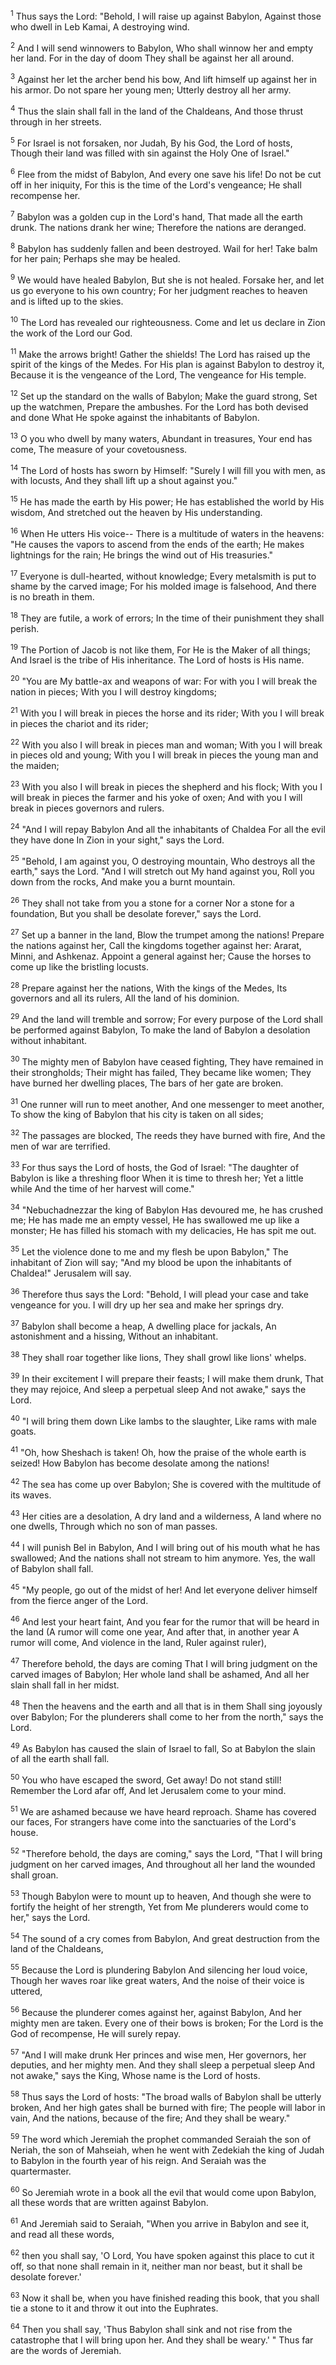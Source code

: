 <sup>1</sup> 
Thus says the Lord: "Behold, I will raise up against Babylon, Against those who dwell in Leb Kamai, A destroying wind. 

<sup>2</sup> 
And I will send winnowers to Babylon, Who shall winnow her and empty her land. For in the day of doom They shall be against her all around. 

<sup>3</sup> 
Against her let the archer bend his bow, And lift himself up against her in his armor. Do not spare her young men; Utterly destroy all her army. 

<sup>4</sup> 
Thus the slain shall fall in the land of the Chaldeans, And those thrust through in her streets. 

<sup>5</sup> 
For Israel is not forsaken, nor Judah, By his God, the Lord of hosts, Though their land was filled with sin against the Holy One of Israel." 

<sup>6</sup> 
Flee from the midst of Babylon, And every one save his life! Do not be cut off in her iniquity, For this is the time of the Lord's vengeance; He shall recompense her. 

<sup>7</sup> 
Babylon was a golden cup in the Lord's hand, That made all the earth drunk. The nations drank her wine; Therefore the nations are deranged. 

<sup>8</sup> 
Babylon has suddenly fallen and been destroyed. Wail for her! Take balm for her pain; Perhaps she may be healed. 

<sup>9</sup> 
We would have healed Babylon, But she is not healed. Forsake her, and let us go everyone to his own country; For her judgment reaches to heaven and is lifted up to the skies. 

<sup>10</sup> 
The Lord has revealed our righteousness. Come and let us declare in Zion the work of the Lord our God. 

<sup>11</sup> 
Make the arrows bright! Gather the shields! The Lord has raised up the spirit of the kings of the Medes. For His plan is against Babylon to destroy it, Because it is the vengeance of the Lord, The vengeance for His temple. 

<sup>12</sup> 
Set up the standard on the walls of Babylon; Make the guard strong, Set up the watchmen, Prepare the ambushes. For the Lord has both devised and done What He spoke against the inhabitants of Babylon. 

<sup>13</sup> 
O you who dwell by many waters, Abundant in treasures, Your end has come, The measure of your covetousness. 

<sup>14</sup> 
The Lord of hosts has sworn by Himself: "Surely I will fill you with men, as with locusts, And they shall lift up a shout against you." 

<sup>15</sup> 
He has made the earth by His power; He has established the world by His wisdom, And stretched out the heaven by His understanding. 

<sup>16</sup> 
When He utters His voice-- There is a multitude of waters in the heavens: "He causes the vapors to ascend from the ends of the earth; He makes lightnings for the rain; He brings the wind out of His treasuries." 

<sup>17</sup> 
Everyone is dull-hearted, without knowledge; Every metalsmith is put to shame by the carved image; For his molded image is falsehood, And there is no breath in them. 

<sup>18</sup> 
They are futile, a work of errors; In the time of their punishment they shall perish. 

<sup>19</sup> 
The Portion of Jacob is not like them, For He is the Maker of all things; And Israel is the tribe of His inheritance. The Lord of hosts is His name. 

<sup>20</sup> 
"You are My battle-ax and weapons of war: For with you I will break the nation in pieces; With you I will destroy kingdoms; 

<sup>21</sup> 
With you I will break in pieces the horse and its rider; With you I will break in pieces the chariot and its rider; 

<sup>22</sup> 
With you also I will break in pieces man and woman; With you I will break in pieces old and young; With you I will break in pieces the young man and the maiden; 

<sup>23</sup> 
With you also I will break in pieces the shepherd and his flock; With you I will break in pieces the farmer and his yoke of oxen; And with you I will break in pieces governors and rulers. 

<sup>24</sup> 
"And I will repay Babylon And all the inhabitants of Chaldea For all the evil they have done In Zion in your sight," says the Lord. 

<sup>25</sup> 
"Behold, I am against you, O destroying mountain, Who destroys all the earth," says the Lord. "And I will stretch out My hand against you, Roll you down from the rocks, And make you a burnt mountain. 

<sup>26</sup> 
They shall not take from you a stone for a corner Nor a stone for a foundation, But you shall be desolate forever," says the Lord. 

<sup>27</sup> 
Set up a banner in the land, Blow the trumpet among the nations! Prepare the nations against her, Call the kingdoms together against her: Ararat, Minni, and Ashkenaz. Appoint a general against her; Cause the horses to come up like the bristling locusts. 

<sup>28</sup> 
Prepare against her the nations, With the kings of the Medes, Its governors and all its rulers, All the land of his dominion. 

<sup>29</sup> 
And the land will tremble and sorrow; For every purpose of the Lord shall be performed against Babylon, To make the land of Babylon a desolation without inhabitant. 

<sup>30</sup> 
The mighty men of Babylon have ceased fighting, They have remained in their strongholds; Their might has failed, They became like women; They have burned her dwelling places, The bars of her gate are broken. 

<sup>31</sup> 
One runner will run to meet another, And one messenger to meet another, To show the king of Babylon that his city is taken on all sides; 

<sup>32</sup> 
The passages are blocked, The reeds they have burned with fire, And the men of war are terrified. 

<sup>33</sup> 
For thus says the Lord of hosts, the God of Israel: "The daughter of Babylon is like a threshing floor When it is time to thresh her; Yet a little while And the time of her harvest will come." 

<sup>34</sup> 
"Nebuchadnezzar the king of Babylon Has devoured me, he has crushed me; He has made me an empty vessel, He has swallowed me up like a monster; He has filled his stomach with my delicacies, He has spit me out. 

<sup>35</sup> 
Let the violence done to me and my flesh be upon Babylon," The inhabitant of Zion will say; "And my blood be upon the inhabitants of Chaldea!" Jerusalem will say. 

<sup>36</sup> 
Therefore thus says the Lord: "Behold, I will plead your case and take vengeance for you. I will dry up her sea and make her springs dry. 

<sup>37</sup> 
Babylon shall become a heap, A dwelling place for jackals, An astonishment and a hissing, Without an inhabitant. 

<sup>38</sup> 
They shall roar together like lions, They shall growl like lions' whelps. 

<sup>39</sup> 
In their excitement I will prepare their feasts; I will make them drunk, That they may rejoice, And sleep a perpetual sleep And not awake," says the Lord. 

<sup>40</sup> 
"I will bring them down Like lambs to the slaughter, Like rams with male goats. 

<sup>41</sup> 
"Oh, how Sheshach is taken! Oh, how the praise of the whole earth is seized! How Babylon has become desolate among the nations! 

<sup>42</sup> 
The sea has come up over Babylon; She is covered with the multitude of its waves. 

<sup>43</sup> 
Her cities are a desolation, A dry land and a wilderness, A land where no one dwells, Through which no son of man passes. 

<sup>44</sup> 
I will punish Bel in Babylon, And I will bring out of his mouth what he has swallowed; And the nations shall not stream to him anymore. Yes, the wall of Babylon shall fall. 

<sup>45</sup> 
"My people, go out of the midst of her! And let everyone deliver himself from the fierce anger of the Lord. 

<sup>46</sup> 
And lest your heart faint, And you fear for the rumor that will be heard in the land (A rumor will come one year, And after that, in another year A rumor will come, And violence in the land, Ruler against ruler), 

<sup>47</sup> 
Therefore behold, the days are coming That I will bring judgment on the carved images of Babylon; Her whole land shall be ashamed, And all her slain shall fall in her midst. 

<sup>48</sup> 
Then the heavens and the earth and all that is in them Shall sing joyously over Babylon; For the plunderers shall come to her from the north," says the Lord. 

<sup>49</sup> 
As Babylon has caused the slain of Israel to fall, So at Babylon the slain of all the earth shall fall. 

<sup>50</sup> 
You who have escaped the sword, Get away! Do not stand still! Remember the Lord afar off, And let Jerusalem come to your mind. 

<sup>51</sup> 
We are ashamed because we have heard reproach. Shame has covered our faces, For strangers have come into the sanctuaries of the Lord's house. 

<sup>52</sup> 
"Therefore behold, the days are coming," says the Lord, "That I will bring judgment on her carved images, And throughout all her land the wounded shall groan. 

<sup>53</sup> 
Though Babylon were to mount up to heaven, And though she were to fortify the height of her strength, Yet from Me plunderers would come to her," says the Lord. 

<sup>54</sup> 
The sound of a cry comes from Babylon, And great destruction from the land of the Chaldeans, 

<sup>55</sup> 
Because the Lord is plundering Babylon And silencing her loud voice, Though her waves roar like great waters, And the noise of their voice is uttered, 

<sup>56</sup> 
Because the plunderer comes against her, against Babylon, And her mighty men are taken. Every one of their bows is broken; For the Lord is the God of recompense, He will surely repay. 

<sup>57</sup> 
"And I will make drunk Her princes and wise men, Her governors, her deputies, and her mighty men. And they shall sleep a perpetual sleep And not awake," says the King, Whose name is the Lord of hosts. 

<sup>58</sup> 
Thus says the Lord of hosts: "The broad walls of Babylon shall be utterly broken, And her high gates shall be burned with fire; The people will labor in vain, And the nations, because of the fire; And they shall be weary." 

<sup>59</sup> 
The word which Jeremiah the prophet commanded Seraiah the son of Neriah, the son of Mahseiah, when he went with Zedekiah the king of Judah to Babylon in the fourth year of his reign. And Seraiah was the quartermaster. 

<sup>60</sup> 
So Jeremiah wrote in a book all the evil that would come upon Babylon, all these words that are written against Babylon. 

<sup>61</sup> 
And Jeremiah said to Seraiah, "When you arrive in Babylon and see it, and read all these words, 

<sup>62</sup> 
then you shall say, 'O Lord, You have spoken against this place to cut it off, so that none shall remain in it, neither man nor beast, but it shall be desolate forever.' 

<sup>63</sup> 
Now it shall be, when you have finished reading this book, that you shall tie a stone to it and throw it out into the Euphrates. 

<sup>64</sup> 
Then you shall say, 'Thus Babylon shall sink and not rise from the catastrophe that I will bring upon her. And they shall be weary.' " Thus far are the words of Jeremiah.